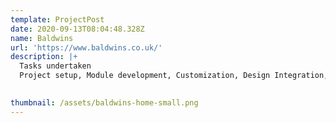 ```yaml
---
template: ProjectPost
date: 2020-09-13T08:04:48.328Z
name: Baldwins
url: 'https://www.baldwins.co.uk/'
description: |+
  Tasks undertaken
  Project setup, Module development, Customization, Design Integration, Maintenance
  

thumbnail: /assets/baldwins-home-small.png
---
```


